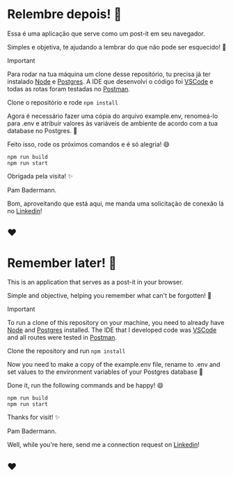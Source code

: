 # Relembre depois! :pencil:

Essa é uma aplicação que serve como um post-it em seu navegador.

Simples e objetiva, te ajudando a lembrar do que não pode ser esquecido! :no_good:

> [!IMPORTANT]
> Para rodar na tua máquina um clone desse repositório, tu precisa já ter instalado [Node](https://nodejs.org/en/download) e [Postgres](https://www.postgresql.org/download/). A IDE que desenvolvi o código foi [VSCode](https://code.visualstudio.com/download) e todas as rotas foram testadas no [Postman](https://www.postman.com/downloads/).

Clone o repositório e rode `npm install`

Agora é necessário fazer uma cópia do arquivo example.env, renomeá-lo para .env e atribuir valores às variáveis de ambiente de acordo com a tua database no Postgres. :floppy_disk:

Feito isso, rode os próximos comandos e é só alegria! :smile:

```
npm run build
npm run start
```

Obrigada pela visita! :sparkles:

Pam Badermann.

Bom, aproveitando que está aqui, me manda uma solicitação de conexão lá no [Linkedin](https://www.linkedin.com/in/pamelabadermann/)!

## ♥

# Remember later! :pencil:

This is an application that serves as a post-it in your browser.

Simple and objective, helping you remember what can't be forgotten! :no_good:

> [!IMPORTANT]
> To run a clone of this repository on your machine, you need to already have [Node](https://nodejs.org/en/download) and [Postgres](https://www.postgresql.org/download/) installed. The IDE that I developed code was [VSCode](https://code.visualstudio.com/download) and all routes were tested in [Postman](https://www.postman.com/downloads/).

Clone the repository and run `npm install`

Now you need to make a copy of the example.env file, rename to .env and set values to the environment variables of your Postgres database :floppy_disk:

Done it, run the following commands and be happy! :smile:

```
npm run build
npm run start
```

Thanks for visit! :sparkles:

Pam Badermann.

Well, while you're here, send me a connection request on [Linkedin](https://www.linkedin.com/in/pamelabadermann/)!

## ♥
